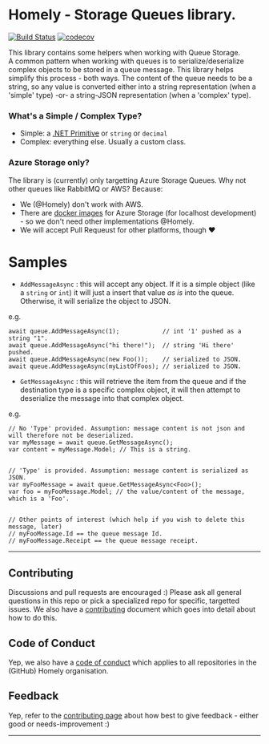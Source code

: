 # Homely - Storage Queues library.

[![Build Status](https://dev.azure.com/homelyau/Homely.Storage.Queues/_apis/build/status/Homely.Homely.Storage.Queues?branchName=refs%2Fpull%2F5%2Fmerge)](https://dev.azure.com/homelyau/Homely.Storage.Queues/_build/latest?definitionId=7&branchName=refs%2Fpull%2F5%2Fmerge)
[![codecov](https://codecov.io/gh/Homely/Homely.Storage.Queues/branch/master/graph/badge.svg?token=jalOqmprkb)](https://codecov.io/gh/Homely/Homely.Storage.Queues)

This library contains some helpers when working with Queue Storage.  
A common pattern when working with queues is to serialize/deserialize complex objects to be stored in a queue message. This library helps simplify this process - both ways. The content of the queue needs to be a string, so any value is converted either into a string representation (when a 'simple' type) -or- a string-JSON representation (when a 'complex' type).

### What's a Simple / Complex Type?
- Simple: a [.NET Primitive](https://docs.microsoft.com/en-us/dotnet/api/system.type.isprimitive?view=netframework-4.7.2#remarks) or `string` or `decimal`
- Complex: everything else. Usually a custom class.

### Azure Storage only?
The library is (currently) only targetting Azure Storage Queues. Why not other queues like RabbitMQ or AWS? Because:

- We (@Homely) don't work with AWS.
- There are [docker images](https://hub.docker.com/r/arafato/azurite/) for Azure Storage (for localhost development) - so we don't need other implementations @Homely.
- We will accept Pull Requeust for other platforms, though :heart:


# Samples

- `AddMessageAsync` : this will accept any object. If it is a simple object (like a `string` or `int`) it will just a insert that value _as is_ into the queue. Otherwise, it will serialize the object to JSON.

e.g. 
```
await queue.AddMessageAsync(1);            // int '1' pushed as a string "1".
await queue.AddMessageAsync("hi there!");  // string 'Hi there' pushed. 
await queue.AddMessageAsync(new Foo());    // serialized to JSON.
await queue.AddMessageAsync(myListOfFoos); // serialized to JSON.
```

- `GetMessageAsync` : this will retrieve the item from the queue and if the destination type is a specific complex object, it will then attempt to deserialize the message into that complex object.

e.g. 
```
// No 'Type' provided. Assumption: message content is not json and will therefore not be deserialized.
var myMessage = await queue.GetMessageAsync();
var content = myMessage.Model; // This is a string.


// 'Type' is provided. Assumption: message content is serialized as JSON.
var myFooMessage = await queue.GetMessageAsync<Foo>();
var foo = myFooMessage.Model; // the value/content of the message, which is a 'Foo'.


// Other points of interest (which help if you wish to delete this message, later)
// myFooMessage.Id == the queue message Id.
// myFooMessage.Receipt == the queue message receipt.

```

---

## Contributing

Discussions and pull requests are encouraged :) Please ask all general questions in this repo or pick a specialized repo for specific, targetted issues. We also have a [contributing](https://github.com/Homely/Homely/blob/master/CONTRIBUTING.md) document which goes into detail about how to do this.

## Code of Conduct
Yep, we also have a [code of conduct](https://github.com/Homely/Homely/blob/master/CODE_OF_CONDUCT.md) which applies to all repositories in the (GitHub) Homely organisation.

## Feedback
Yep, refer to the [contributing page](https://github.com/Homely/Homely/blob/master/CONTRIBUTING.md) about how best to give feedback - either good or needs-improvement :)

---
